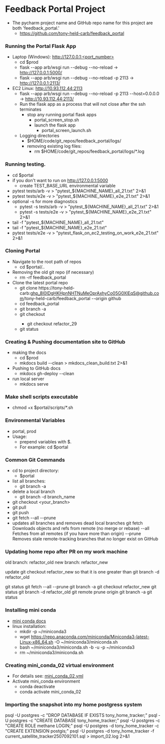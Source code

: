 # Feedback Portal Project

* The pycharm project name and GitHub repo name for this project are both 'feedback_portal.'
  * https://github.com/tony-held-carb/feedback_portal

### Running the Portal Flask App
* Laptop (Windows): http://127.0.0.1:<port_number>
    * cd $prod
    * flask --app arb/wsgi run --debug --no-reload          -> http://127.0.0.1:5000/
    * flask --app arb/wsgi run --debug --no-reload -p 2113  -> http://127.0.0.1:2113/  
* EC2 Linux: http://10.93.112.44:2113
  * flask --app arb/wsgi run --debug --no-reload -p 2113 --host=0.0.0.0     -> http://10.93.112.44:2113/
  * Run the flask app as a process that will not close after the ssh terminates
    * stop any running portal flask apps
        * portal_screen_stop.sh
      * launch the flask app
        * portal_screen_launch.sh
  * Logging directories
    * $HOME/code/git_repos/feedback_portal/logs/
    * removing existing log files:
      * rm $HOME/code/git_repos/feedback_portal/logs/*.log

### Running testing.
  * cd $portal
  * if you don't want to run on http://127.0.0.1:5000
    * create TEST_BASE_URL environmental variable
  * pytest tests/arb -v  > "pytest_${MACHINE_NAME}_all_21.txt" 2>&1
  * pytest tests/e2e -v  > "pytest_${MACHINE_NAME}_e2e_21.txt" 2>&1
  * optional -s for more diagnostics
    * pytest -s tests/arb -v  > "pytest_${MACHINE_NAME}_all_21.txt" 2>&1
    * pytest -s tests/e2e -v  > "pytest_${MACHINE_NAME}_e2e_21.txt" 2>&1
  * tail -f "pytest_${MACHINE_NAME}_all_21.txt"
  * tail -f "pytest_${MACHINE_NAME}_e2e_21.txt"
  * pytest tests/e2e -v  > "pytest_flask_on_ec2_testing_on_work_e2e_21.txt" 2>&1

### Cloning Portal
* Navigate to the root path of repos
  * cd $portal/..
* Removing the old git repo (if necessary)
  * rm -rf feedback_portal
* Clone the latest portal repo
  * git clone https://tony-held-carb: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@github.com/tony-held-carb/feedback_portal  --origin github
  * cd feedback_portal
  * git branch -a
  * git checkout <current branch>
    * git checkout refactor_29
  * git status

### Creating & Pushing documentation site to GitHub
* making the docs
  * cd $prod
  * mkdocs build --clean > mkdocs_clean_build.txt 2>&1
* Pushing to GitHub docs
  * mkdocs gh-deploy --clean
* run local server
  * mkdocs serve

### Make shell scripts executable
  * chmod +x $portal/scripts/*.sh

### Environmental Variables
  * portal, prod
  * Usage: 
    * prepend variables with $.  
    * For example: cd $portal

### Common Git Commands
  * cd to project directory:
    * $portal
  * list all branches:
    * git branch -a
  * delete a local branch
    * git branch -d branch_name
  * git checkout <your_branch>
  * git pull
  * git push
  * git fetch --all --prune 
  * updates all branches and removes dead local branches
        git fetch   Downloads objects and refs from remote (no merge or rebase)
        --all       Fetches from all remotes (if you have more than origin)
        --prune     Removes stale remote-tracking branches that no longer exist on GitHub

### Updating home repo after PR on my work machine
old branch: refactor_old
new branch: refactor_new

update                            git checkout refactor_new
so that it is one greater than    git branch -d refactor_old

git status
git fetch --all --prune
git branch -a
git checkout refactor_new
git status
git branch -d refactor_old
git remote prune origin
git branch -a
git status

### Installing mini conda
  * [mini conda docs](https://docs.conda.io/projects/conda/en/latest/user-guide/install/linux.html)
  * linux installation:
    * mkdir -p ~/miniconda3
    * wget https://repo.anaconda.com/miniconda/Miniconda3-latest-Linux-x86_64.sh -O ~/miniconda3/miniconda.sh
    * bash ~/miniconda3/miniconda.sh -b -u -p ~/miniconda3
    * rm ~/miniconda3/miniconda.sh

### Creating mini_conda_02 virtual environment
  * For details see: [mini_conda_02.yml](admin/mini_conda_02.yml) 
* Activate mini_conda environment
  * conda deactivate
  * conda activate mini_conda_02


### Importing the snapshot into my home postgress system
psql -U postgres -c "DROP DATABASE IF EXISTS tony_home_tracker;"
psql -U postgres -c "CREATE DATABASE tony_home_tracker;"
psql -U postgres -c "CREATE ROLE methane LOGIN;"
psql -U postgres -d tony_home_tracker -c "CREATE EXTENSION postgis;"
psql -U postgres -d tony_home_tracker -f current_satellite_tracker2507092101.sql > import_02.log 2>&1